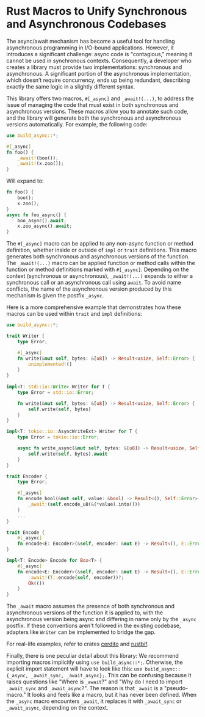 # Rust Macros to Unify Synchronous and Asynchronous Codebases

The async/await mechanism has become a useful tool for handling asynchronous programming in I/O-bound applications. However, it introduces a significant challenge: async code is "contagious," meaning it cannot be used in synchronous contexts. Consequently, a developer who creates a library must provide two implementations: synchronous and asynchronous. A significant portion of the asynchronous implementation, which doesn’t require concurrency, ends up being redundant, describing exactly the same logic in a slightly different syntax.

This library offers two macros, `#[_async]` and `_await!(...)`, to address the issue of managing the code that must exist in both synchronous and asynchronous versions. These macros allow you to annotate such code, and the library will generate both the synchronous and asynchronous versions automatically. For example, the following code:

```rust
use build_async::*;

#[_async]
fn foo() {
    _await!(boo());
    _await!(x.zoo());
}
```

Will expand to:

```rust
fn foo() {
    boo();
    x.zoo();
}
async fn foo_async() {
    boo_async().await;
    x.zoo_async().await;
}
```
The `#[_async]` macro can be applied to any non-async function or method definition, whether inside or outside of `impl` or `trait` definitions. This macro generates both synchronous and asynchronous versions of the function. The `_await!(...)` macro can be applied function or method calls within the function or method definitions marked with `#[_async]`. Depending on the context (synchronous or asynchronous), `_await!(...)` expands to either a synchronous call or an asynchronous call using `await`. To avoid name conflicts, the name of the asynchronous version produced by this mechanism is given the postfix `_async`.

Here is a more comprehensive example that demonstrates how these macros can be used within `trait` and `impl` definitions:

```rust
use build_async::*;

trait Writer {
    type Error; 

    #[_async]
    fn write(&mut self, bytes: &[u8]) -> Result<usize, Self::Error> {
        unimplemented!()
    }
}                   
                    
impl<T: std::io::Write> Writer for T {
    type Error = std::io::Error;

    fn write(&mut self, bytes: &[u8]) -> Result<usize, Self::Error> {
        self.write(self, bytes)
    }
}

impl<T: tokio::io::AsyncWriteExt> Writer for T {
    type Error = tokio::io::Error;

    async fn write_async(&mut self, bytes: &[u8]) -> Result<usize, Self::Error> {
        self.write(self, bytes).await
    }
}

trait Encoder {
    type Error;

    #[_async]
    fn encode_bool(&mut self, value: &bool) -> Result<(), Self::Error> {
        _await!(self.encode_u8(&(*value).into()))
    }   
    ...
}

trait Encode {
    #[_async]
    fn encode<E: Encoder>(&self, encoder: &mut E) -> Result<(), E::Error>;
}   

impl<T: Encode> Encode for Box<T> {
    #[_async]
    fn encode<E: Encoder>(&self, encoder: &mut E) -> Result<(), E::Error> {
        _await!(T::encode(self, encoder))?;
        Ok(())
    }
}
```

The `_await` macro assumes the presence of both synchronous and asynchronous versions of the function it is applied to, with the asynchronous version being async and differing in name only by the `_async` postfix. If these conventions aren't followed in the existing codebase, adapters like `Writer` can be implemented to bridge the gap.

For real-life examples, refer to crates [cerdito](https://crates.io/crates/cerdito) and [rustbif](https://crates.io/crates/rustbif).

Finally, there is one peculiar detail about this library: We recommend importing macros implicitly using `use build_async::*;`. Otherwise, the explicit import statement will have to look like this: `use build_async::{_async, _await_sync, _await_async};`. This can be confusing because it raises questions like "Where is `_await`?" and "Why do I need to import `_await_sync` and `_await_async`?". The reason is that `_await` is a "pseudo-macro." It looks and feels like a macro, but it has never been defined. When the `_async` macro encounters `_await`, it replaces it with `_await_sync` or `_await_async`, depending on the context.

